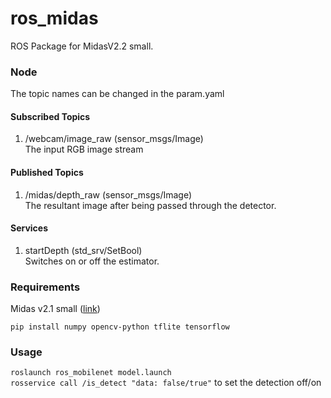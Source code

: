 # ros_midas

ROS Package for MidasV2.2 small.

### Node
The topic names can be changed in the param.yaml 
#### Subscribed Topics
1. /webcam/image_raw (sensor_msgs/Image)<br>
The input RGB image stream

#### Published Topics
1. /midas/depth_raw (sensor_msgs/Image) <br>
The resultant image after being passed through the detector. <br>

#### Services
1. startDepth (std_srv/SetBool) <br>
Switches on or off the estimator. 

### Requirements
Midas v2.1 small ([link](https://tfhub.dev/intel/lite-model/midas/v2_1_small/1/lite/1))
```
pip install numpy opencv-python tflite tensorflow
```


### Usage
`roslaunch ros_mobilenet model.launch` <br>
`rosservice call /is_detect "data: false/true"`  to set the detection off/on
